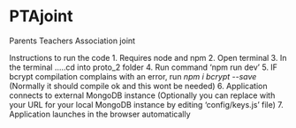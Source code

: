 # PTAjoint
Parents Teachers Association joint

Instructions to run the code
    1. Requires node and npm 
    2. Open terminal
    3. In the terminal …..cd into proto_2 folder
    4. Run command ‘npm run dev’
    5. IF bcrypt compilation complains with an error, run *npm i bcrypt --save* (Normally it should compile ok and this wont be needed) 
    6. Application connects to external MongoDB instance (Optionally you can replace with your URL for your local MongoDB instance by editing ‘config/keys.js’ file)
    7. Application launches in the browser automatically
